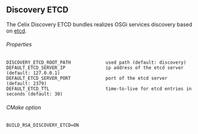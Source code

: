 ## Discovery ETCD

The Celix Discovery ETCD bundles realizes OSGi services discovery based on [etcd](https://github.com/coreos/etcd).

###### Properties
    DISCOVERY_ETCD_ROOT_PATH             used path (default: discovery)
    DEFAULT_ETCD_SERVER_IP               ip address of the etcd server (default: 127.0.0.1)
    DEFAULT_ETCD_SERVER_PORT             port of the etcd server  (default: 2379)
    DEFAULT_ETCD_TTL                     time-to-live for etcd entries in seconds (default: 30)

###### CMake option
    BUILD_RSA_DISCOVERY_ETCD=ON
